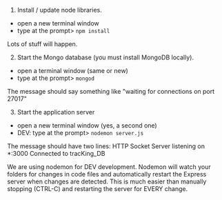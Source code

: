 1. Install / update node libraries.
  - open a new terminal window
  - type at the prompt> ```npm install```
  
  Lots of stuff will happen.

2. Start the Mongo database (you must install MongoDB locally).
  - open a terminal window (same or new)
  - type at the prompt> ```mongod```
  
  The message should say something like "waiting for connections on port 27017"
  
 3. Start the application server
  - open a new terminal window (yes, a second one)
  - DEV: type at the prompt> ```nodemon server.js```
  
  The message should have two lines:
  HTTP Socket Server listening on *:3000
  Connected to tracKing_DB
 
We are using nodemon for DEV development.  Nodemon will watch your folders for changes in code files and automatically restart the Express server when changes are detected.  This is much easier than manually stopping (CTRL-C) and restarting the server for EVERY change.

